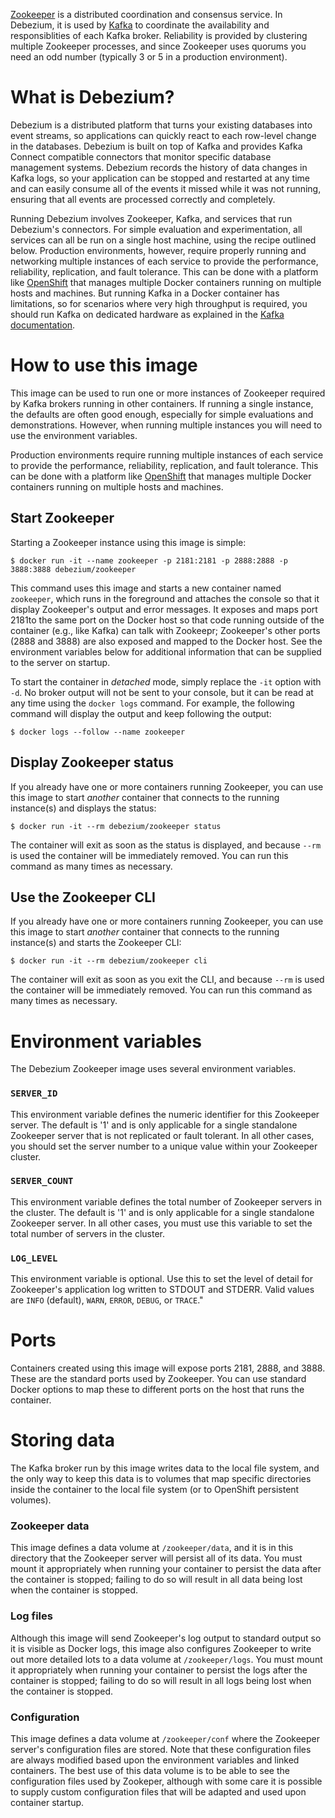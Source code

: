 [Zookeeper](http://zookeeper.apache.org/) is a distributed coordination and consensus service. In Debezium, it is used by [Kafka](http://kafka.apache.org/) to coordinate the availability and responsiblities of each Kafka broker. Reliability is provided by clustering multiple Zookeeper processes, and since Zookeeper uses quorums you need an odd number (typically 3 or 5 in a production environment).

# What is Debezium?

Debezium is a distributed platform that turns your existing databases into event streams, so applications can quickly react to each row-level change in the databases. Debezium is built on top of Kafka and provides Kafka Connect compatible connectors that monitor specific database management systems. Debezium records the history of data changes in Kafka logs, so your application can be stopped and restarted at any time and can easily consume all of the events it missed while it was not running, ensuring that all events are processed correctly and completely.

Running Debezium involves Zookeeper, Kafka, and services that run Debezium's connectors. For simple evaluation and experimentation, all services can all be run on a single host machine, using the recipe outlined below. Production environments, however, require properly running and networking multiple instances of each service to provide the performance, reliability, replication, and fault tolerance. This can be done with a platform like [OpenShift](https://www.openshift.com) that manages multiple Docker containers running on multiple hosts and machines. But running Kafka in a Docker container has limitations, so for scenarios where very high throughput is required, you should run Kafka on dedicated hardware as explained in the [Kafka documentation](http://kafka.apache.org/documentation.html).

# How to use this image

This image can be used to run one or more instances of Zookeeper required by Kafka brokers running in other containers. If running a single instance, the defaults are often good enough, especially for simple evaluations and demonstrations. However, when running multiple instances you will need to use the environment variables.

Production environments require running multiple instances of each service to provide the performance, reliability, replication, and fault tolerance. This can be done with a platform like [OpenShift](https://www.openshift.com) that manages multiple Docker containers running on multiple hosts and machines. 

## Start Zookeeper

Starting a Zookeeper instance using this image is simple:

    $ docker run -it --name zookeeper -p 2181:2181 -p 2888:2888 -p 3888:3888 debezium/zookeeper

This command uses this image and starts a new container named `zookeeper`, which runs in the foreground and attaches the console so that it display Zookeeper's output and error messages. It exposes and maps port 2181to the same port on the Docker host so that code running outside of the container (e.g., like Kafka) can talk with Zookeepr; Zookeeper's other ports (2888 and 3888) are also exposed and mapped to the Docker host. See the environment variables below for additional information that can be supplied to the server on startup.

To start the container in _detached_ mode, simply replace the `-it` option with `-d`. No broker output will not be sent to your console, but it can be read at any time using the `docker logs` command. For example, the following command will display the output and keep following the output:

    $ docker logs --follow --name zookeeper

## Display Zookeeper status

If you already have one or more containers running Zookeeper, you can use this image to start _another_ container that connects to the running instance(s) and displays the status:

    $ docker run -it --rm debezium/zookeeper status

The container will exit as soon as the status is displayed, and because `--rm` is used the container will be immediately removed. You can run this command as many times as necessary.

## Use the Zookeeper CLI

If you already have one or more containers running Zookeeper, you can use this image to start _another_ container that connects to the running instance(s) and starts the Zookeeper CLI:

    $ docker run -it --rm debezium/zookeeper cli

The container will exit as soon as you exit the CLI, and because `--rm` is used the container will be immediately removed.
You can run this command as many times as necessary.


# Environment variables

The Debezium Zookeeper image uses several environment variables.

### `SERVER_ID`

This environment variable defines the numeric identifier for this Zookeeper server. The default is '1' and is only applicable for a single standalone Zookeeper server that is not replicated or fault tolerant. In all other cases, you should set the server number to a unique value within your Zookeeper cluster.

### `SERVER_COUNT`

This environment variable defines the total number of Zookeeper servers in the cluster. The default is '1' and is only applicable for a single standalone Zookeeper server. In all other cases, you must use this variable to set the total number of servers in the cluster.

### `LOG_LEVEL`

This environment variable is optional. Use this to set the level of detail for Zookeeper's application log written to STDOUT and STDERR. Valid values are `INFO` (default), `WARN`, `ERROR`, `DEBUG`, or `TRACE`."


# Ports

Containers created using this image will expose ports 2181, 2888, and 3888. These are the standard ports used by Zookeeper. You can  use standard Docker options to map these to different ports on the host that runs the container.

# Storing data

The Kafka broker run by this image writes data to the local file system, and the only way to keep this data is to volumes that map specific directories inside the container to the local file system (or to OpenShift persistent volumes).

### Zookeeper data

This image defines a data volume at `/zookeeper/data`, and it is in this directory that the Zookeeper server will persist all of its data. You must mount it appropriately when running your container to persist the data after the container is stopped; failing to do so will result in all data being lost when the container is stopped.

### Log files

Although this image will send Zookeeper's log output to standard output so it is visible as Docker logs, this image also configures Zookeeper to write out more detailed lots to a data volume at `/zookeeper/logs`. You must mount it appropriately when running your container to persist the logs after the container is stopped; failing to do so will result in all logs being lost when the container is stopped.

### Configuration

This image defines a data volume at `/zookeeper/conf` where the Zookeeper server's configuration files are stored. Note that these configuration files are always modified based upon the environment variables and linked containers. The best use of this data volume is to be able to see the configuration files used by Zookeper, although with some care it is possible to supply custom configuration files that will be adapted and used upon container startup.

